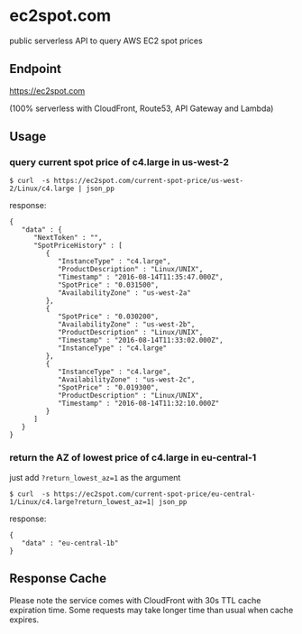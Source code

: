 # ec2spot.com

public serverless API to query AWS EC2 spot prices

## Endpoint

https://ec2spot.com

(100% serverless with CloudFront, Route53, API Gateway and Lambda)



## Usage

### query current spot price of c4.large in us-west-2

```
$ curl  -s https://ec2spot.com/current-spot-price/us-west-2/Linux/c4.large | json_pp
```

response:

```
{
   "data" : {
      "NextToken" : "",
      "SpotPriceHistory" : [
         {
            "InstanceType" : "c4.large",
            "ProductDescription" : "Linux/UNIX",
            "Timestamp" : "2016-08-14T11:35:47.000Z",
            "SpotPrice" : "0.031500",
            "AvailabilityZone" : "us-west-2a"
         },
         {
            "SpotPrice" : "0.030200",
            "AvailabilityZone" : "us-west-2b",
            "ProductDescription" : "Linux/UNIX",
            "Timestamp" : "2016-08-14T11:33:02.000Z",
            "InstanceType" : "c4.large"
         },
         {
            "InstanceType" : "c4.large",
            "AvailabilityZone" : "us-west-2c",
            "SpotPrice" : "0.019300",
            "ProductDescription" : "Linux/UNIX",
            "Timestamp" : "2016-08-14T11:32:10.000Z"
         }
      ]
   }
}
```



### return the AZ of lowest price of c4.large in eu-central-1



just add `?return_lowest_az=1` as the argument

```
$ curl  -s https://ec2spot.com/current-spot-price/eu-central-1/Linux/c4.large?return_lowest_az=1| json_pp
```

response:

```
{
   "data" : "eu-central-1b"
}
```



## Response Cache

Please note the service comes with CloudFront with 30s TTL cache expiration time. Some requests may take longer time than usual when cache expires. 

